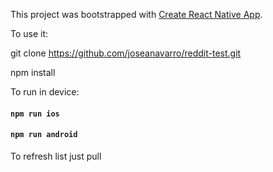 This project was bootstrapped with [Create React Native App](https://github.com/react-community/create-react-native-app).

To use it: 

git clone https://github.com/joseanavarro/reddit-test.git

npm install

To run in device:

#### `npm run ios`

#### `npm run android`

To refresh list just pull